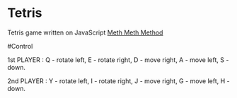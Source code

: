 # Tetris
Tetris game written on JavaScript [Meth Meth Method](https://www.youtube.com/watch?v=H2aW5V46khA&t=127s)

#Control

1st PLAYER : 
				Q - rotate left,
				E - rotate right,
				D - move right,
				A - move left,
				S - down.

2nd PLAYER : 
				Y - rotate left,
				I - rotate right,
				J - move right,
				G - move left,
				H - down.
